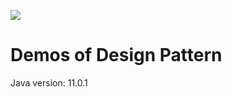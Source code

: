 ![](https://github.com/mali-tian/design-pattern-demo/workflows/.github/workflows/gradle.yml/badge.svg)

# Demos of Design Pattern

Java version: 11.0.1

